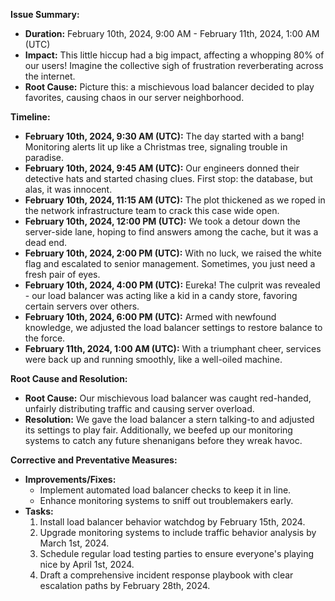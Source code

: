**Issue Summary:**

- **Duration:** February 10th, 2024, 9:00 AM - February 11th, 2024, 1:00 AM (UTC)
- **Impact:** This little hiccup had a big impact, affecting a whopping 80% of our users! Imagine the collective sigh of frustration reverberating across the internet.
- **Root Cause:** Picture this: a mischievous load balancer decided to play favorites, causing chaos in our server neighborhood.

**Timeline:**

- **February 10th, 2024, 9:30 AM (UTC):** The day started with a bang! Monitoring alerts lit up like a Christmas tree, signaling trouble in paradise.
- **February 10th, 2024, 9:45 AM (UTC):** Our engineers donned their detective hats and started chasing clues. First stop: the database, but alas, it was innocent.
- **February 10th, 2024, 11:15 AM (UTC):** The plot thickened as we roped in the network infrastructure team to crack this case wide open.
- **February 10th, 2024, 12:00 PM (UTC):** We took a detour down the server-side lane, hoping to find answers among the cache, but it was a dead end.
- **February 10th, 2024, 2:00 PM (UTC):** With no luck, we raised the white flag and escalated to senior management. Sometimes, you just need a fresh pair of eyes.
- **February 10th, 2024, 4:00 PM (UTC):** Eureka! The culprit was revealed - our load balancer was acting like a kid in a candy store, favoring certain servers over others.
- **February 10th, 2024, 6:00 PM (UTC):** Armed with newfound knowledge, we adjusted the load balancer settings to restore balance to the force.
- **February 11th, 2024, 1:00 AM (UTC):** With a triumphant cheer, services were back up and running smoothly, like a well-oiled machine.

**Root Cause and Resolution:**

- **Root Cause:** Our mischievous load balancer was caught red-handed, unfairly distributing traffic and causing server overload.
- **Resolution:** We gave the load balancer a stern talking-to and adjusted its settings to play fair. Additionally, we beefed up our monitoring systems to catch any future shenanigans before they wreak havoc.

**Corrective and Preventative Measures:**

- **Improvements/Fixes:**
  - Implement automated load balancer checks to keep it in line.
  - Enhance monitoring systems to sniff out troublemakers early.
- **Tasks:**
  1. Install load balancer behavior watchdog by February 15th, 2024.
  2. Upgrade monitoring systems to include traffic behavior analysis by March 1st, 2024.
  3. Schedule regular load testing parties to ensure everyone's playing nice by April 1st, 2024.
  4. Draft a comprehensive incident response playbook with clear escalation paths by February 28th, 2024.
